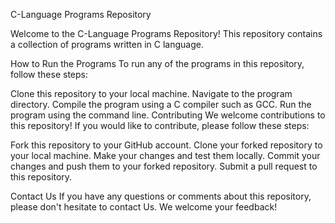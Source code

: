 C-Language Programs Repository

Welcome to the C-Language Programs Repository! This repository contains a collection of programs written in C language.

How to Run the Programs
To run any of the programs in this repository, follow these steps:

Clone this repository to your local machine.
Navigate to the program directory.
Compile the program using a C compiler such as GCC.
Run the program using the command line.
Contributing
We welcome contributions to this repository! If you would like to contribute, please follow these steps:

Fork this repository to your GitHub account.
Clone your forked repository to your local machine.
Make your changes and test them locally.
Commit your changes and push them to your forked repository.
Submit a pull request to this repository.

Contact Us
If you have any questions or comments about this repository, please don't hesitate to contact Us. We welcome your feedback!
